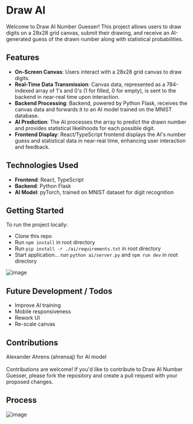 # Draw AI
Welcome to Draw AI Number Guesser! This project allows users to draw digits on a 28x28 grid canvas, submit their drawing, and receive an AI-generated guess of the drawn number along with statistical probabilities.

## Features
- **On-Screen Canvas**: Users interact with a 28x28 grid canvas to draw digits.
- **Real-Time Data Transmission**: Canvas data, represented as a 784-indexed array of 1's and 0's (1 for filled, 0 for empty), is sent to the backend in near-real time upon interaction.
- **Backend Processing**: Backend, powered by Python Flask, receives the canvas data and forwards it to an AI model trained on the MNIST database.
- **AI Prediction**: The AI processes the array to predict the drawn number and provides statistical likelihoods for each possible digit.
- **Frontend Display**: React/TypeScript frontend displays the AI's number guess and statistical data in near-real time, enhancing user interaction and feedback.

## Technologies Used
- **Frontend**: React, TypeScript
- **Backend**: Python Flask
- **AI Model**: pyTorch, trained on MNIST dataset for digit recognition

## Getting Started
To run the project locally:
- Clone this repo
- Run `npm install` in root directory
- Run `pip install -r ./ai/requirements.txt` in root directory
- Start application... run `python ai/server.py` and `npm run dev` in root directory <br>


![image](https://github.com/Cadhig/DrawAI/assets/160413853/748d6f01-43ad-48a9-8b21-2dbd963c77c0)


## Future Development / Todos
- Improve AI training
- Mobile responsiveness
- Rework UI
- Re-scale canvas

## Contributions
Alexander Ahrens (ahrensaj) for AI model <br>
<br>
Contributions are welcome! If you'd like to contribute to Draw AI Number Guesser, please fork the repository and create a pull request with your proposed changes.

## Process
![image](https://github.com/Cadhig/DrawAI/assets/160413853/8ba39f42-2a79-43bf-ac0e-38366b11c1ba)
